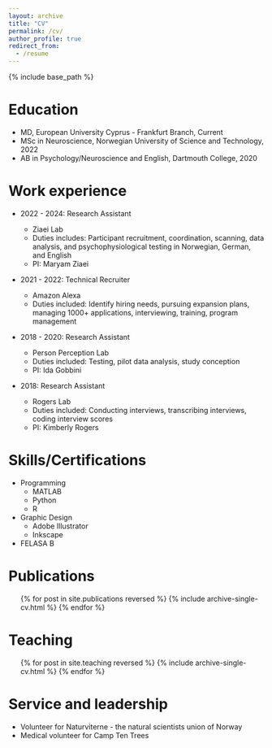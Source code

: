 ```yaml
---
layout: archive
title: "CV"
permalink: /cv/
author_profile: true
redirect_from:
  - /resume
---
```


{% include base_path %}

Education
======
* MD, European University Cyprus - Frankfurt Branch, Current
* MSc in Neuroscience, Norwegian University of Science and Technology, 2022
* AB in Psychology/Neuroscience and English, Dartmouth College, 2020

Work experience
======
* 2022 - 2024: Research Assistant
  * Ziaei Lab
  * Duties includes: Participant recruitment, coordination, scanning, data analysis, and psychophysiological testing in Norwegian, German, and English
  * PI: Maryam Ziaei

* 2021 - 2022: Technical Recruiter
  * Amazon Alexa
  * Duties included: Identify hiring needs, pursuing expansion plans, managing 1000+ applications, interviewing, training, program management

* 2018 - 2020: Research Assistant
  * Person Perception Lab
  * Duties included: Testing, pilot data analysis, study conception
  * PI: Ida Gobbini

* 2018: Research Assistant
  * Rogers Lab
  * Duties included: Conducting interviews, transcribing interviews, coding interview scores
  * PI: Kimberly Rogers 
  
Skills/Certifications
======
* Programming
  * MATLAB
  * Python
  * R
* Graphic Design
  * Adobe Illustrator
  * Inkscape
* FELASA B

Publications
======
  <ul>{% for post in site.publications reversed %}
    {% include archive-single-cv.html %}
  {% endfor %}</ul>
  
Teaching
======
  <ul>{% for post in site.teaching reversed %}
    {% include archive-single-cv.html %}
  {% endfor %}</ul>
  
Service and leadership
======
* Volunteer for Naturviterne - the natural scientists union of Norway
* Medical volunteer for Camp Ten Trees
